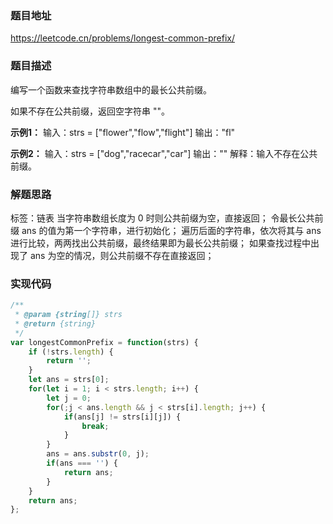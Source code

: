 ### 题目地址

https://leetcode.cn/problems/longest-common-prefix/

### 题目描述
编写一个函数来查找字符串数组中的最长公共前缀。

如果不存在公共前缀，返回空字符串 ""。

**示例1：**
输入：strs = ["flower","flow","flight"]
输出："fl"

**示例2：**
输入：strs = ["dog","racecar","car"]
输出：""
解释：输入不存在公共前缀。

### 解题思路

标签：链表
当字符串数组长度为 0 时则公共前缀为空，直接返回；
令最长公共前缀 ans 的值为第一个字符串，进行初始化；
遍历后面的字符串，依次将其与 ans 进行比较，两两找出公共前缀，最终结果即为最长公共前缀；
如果查找过程中出现了 ans 为空的情况，则公共前缀不存在直接返回；

### 实现代码

``` javascript
/**
 * @param {string[]} strs
 * @return {string}
 */
var longestCommonPrefix = function(strs) {
    if (!strs.length) {
        return '';
    }
    let ans = strs[0];
    for(let i = 1; i < strs.length; i++) {
        let j = 0;
        for(;j < ans.length && j < strs[i].length; j++) {
            if(ans[j] != strs[i][j]) {
                break;
            }
        }
        ans = ans.substr(0, j);
        if(ans === '') {
            return ans;
        }
    }
    return ans;
};
```